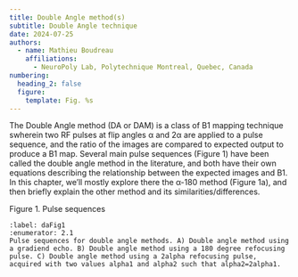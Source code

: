 ```yaml
---
title: Double Angle method(s)
subtitle: Double Angle technique
date: 2024-07-25
authors:
  - name: Mathieu Boudreau
    affiliations:
      - NeuroPoly Lab, Polytechnique Montreal, Quebec, Canada
numbering:
  heading_2: false
  figure:
    template: Fig. %s
---
```

The Double Angle method (DA or DAM) is a class of B1 mapping technique swherein two RF pulses at flip angles α and 2α are applied to a pulse sequence, and the ratio of the images are compared to expected output to produce a B1 map. Several main pulse sequences (Figure 1) have been called the double angle method in the literature, and both have their own equations describing the relationship between the expected images and B1. In this chapter, we’ll mostly explore there the α-180 method (Figure 1a), and then briefly explain the other method and its similarities/differences.

Figure 1. Pulse sequences 

```{figure} img/daPulseSequences.png
:label: daFig1
:enumerator: 2.1  
Pulse sequences for double angle methods. A) Double angle method using a gradiend echo. B) Double angle method using a 180 degree refocusing pulse. C) Double angle method using a 2alpha refocusing pulse, acquired with two values alpha1 and alpha2 such that alpha2=2alpha1. 
```